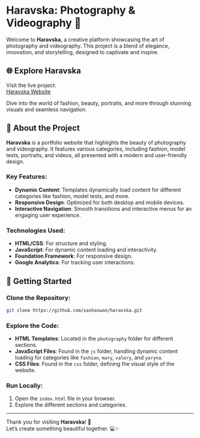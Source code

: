 # Haravska: Photography & Videography 🌟

Welcome to **Haravska**, a creative platform showcasing the art of photography and videography. This project is a blend of elegance, innovation, and storytelling, designed to captivate and inspire.

## 🌐 Explore Haravska

Visit the live project:  
[Haravska Website](https://sashaswan.github.io/haravska/)

Dive into the world of fashion, beauty, portraits, and more through stunning visuals and seamless navigation.

## 📸 About the Project

**Haravska** is a portfolio website that highlights the beauty of photography and videography. It features various categories, including fashion, model tests, portraits, and videos, all presented with a modern and user-friendly design.

### Key Features:

- **Dynamic Content**: Templates dynamically load content for different categories like fashion, model tests, and more.
- **Responsive Design**: Optimized for both desktop and mobile devices.
- **Interactive Navigation**: Smooth transitions and interactive menus for an engaging user experience.

### Technologies Used:

- **HTML/CSS**: For structure and styling.
- **JavaScript**: For dynamic content loading and interactivity.
- **Foundation Framework**: For responsive design.
- **Google Analytics**: For tracking user interactions.

## 🚀 Getting Started

### Clone the Repository:

```bash
git clone https://github.com/sashaswan/haravska.git
```

### Explore the Code:

- **HTML Templates**: Located in the `photography` folder for different sections.
- **JavaScript Files**: Found in the `js` folder, handling dynamic content loading for categories like `fashion`, `mary`, `valery`, and `yaryna`.
- **CSS Files**: Found in the `css` folder, defining the visual style of the website.

### Run Locally:

1. Open the `index.html` file in your browser.
2. Explore the different sections and categories.

---

Thank you for visiting **Haravska**! 🌟  
Let’s create something beautiful together. 💻✨
